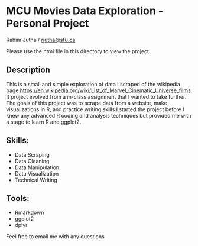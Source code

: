 # MCU Movies Data Exploration - Personal Project
Rahim Jutha / rjutha@sfu.ca

Please use the html file in this directory to view the project

## Description 
This is a small and simple exploration of data I scraped of the wikipedia page https://en.wikipedia.org/wiki/List_of_Marvel_Cinematic_Universe_films.
It project evolved from a in-class assignment that I wanted to take further.
The goals of this project was to scrape data from a website, make visualizations in R, and practice writing skills
I started the project before I knew any advanced R coding and analysis techniques but provided me with a stage to learn R and ggplot2.

## Skills:
- Data Scraping
- Data Cleaning
- Data Manipulation
- Data Visualization
- Technical Writing

## Tools:
- Rmarkdown
- ggplot2
- dplyr


Feel free to email me with any questions 

